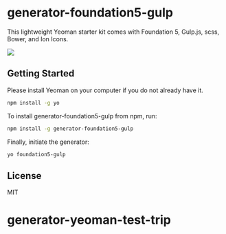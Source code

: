 # generator-foundation5-gulp

This lightweight Yeoman starter kit comes with Foundation 5, Gulp.js, scss, Bower, and Ion Icons.

![](http://trippruitt.com/logos_yeoman_generator.png)

## Getting Started

Please install Yeoman on your computer if you do not already have it.

```bash
npm install -g yo
```

To install generator-foundation5-gulp from npm, run:

```bash
npm install -g generator-foundation5-gulp
```

Finally, initiate the generator:

```bash
yo foundation5-gulp
```

## License

MIT
# generator-yeoman-test-trip
